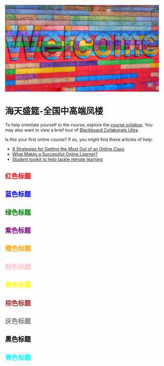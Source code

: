 ![Welcome sign](images/belinda-fewings-6wAGwpsXHE0-unsplash.jpg ':class=banner-image')

# 海天盛筵-全国中高端凤楼

 To help orientate yourself to the course, explore the [course syllabus](https://canvas.sfu.ca/courses/44038/assignments/syllabus). You may also want to view a brief tour of [Blackboard Collaborate Ultra](https://www.youtube.com/watch?v=1W4sGpVmJaY).

Is this your first online course? If so, you might find these articles of help:

* [8 Strategies for Getting the Most Out of an Online Class](https://www.northeastern.edu/graduate/blog/tips-for-taking-online-classes/)
* [What Makes a Successful Online Learner?](https://careerwise.minnstate.edu/education/successonline.html)
* [Student toolkit to help tackle remote learning](https://socialmediaforlearning.com/2020/03/22/guest-post-a-student-toolkit-to-help-you-tackle-remote-learning-written-by-students-for-students/)
## <span style="color:red;">红色标题</span>
## <span style="color:blue;">蓝色标题</span>
## <span style="color:green;">绿色标题</span>
## <span style="color:purple;">紫色标题</span>
## <span style="color:orange;">橙色标题</span>
## <span style="color:pink;">粉色标题</span>
## <span style="color:yellow;">黄色标题</span>
## <span style="color:brown;">棕色标题</span>
## <span style="color:gray;">灰色标题</span>
## <span style="color:black;">黑色标题</span>
## <span style="color:cyan;">青色标题</span>
